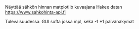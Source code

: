 Näyttää sähkön hinnan matplotlib kuvaajana
Hakee datan https://www.sahkohinta-api.fi

Tulevaisuudessa:
GUI softa jossa mpl, sekä -1 +1 päivänäkymät
